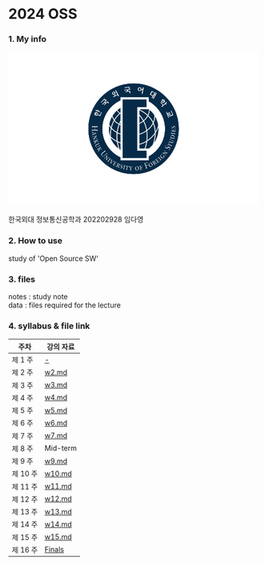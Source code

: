 # **2024 OSS**
### 1. My info
   ![img](img.png)  
   
   한국외대 정보통신공학과 202202928 임다영


### 2. How to use 
   study of 'Open Source SW'



### 3. files  
notes : study note    
data : files required for the lecture

### 4. syllabus & file link

   | 주차 | 강의 자료 |
   | ------ | ------ |
   | 제 1 주 | [-](https://replit.com/@ekdud0112/OSS2#data/intro.txt) |
   | 제 2 주 | [w2.md](https://replit.com/@ekdud0112/OSS2#notes/w2.md) |
   | 제 3 주 | [w3.md](https://replit.com/@ekdud0112/OSS2#notes/w3.md) |
   | 제 4 주 | [w4.md](https://replit.com/@ekdud0112/OSS2#notes/w4.md) |
   | 제 5 주 | [w5.md](https://replit.com/@ekdud0112/OSS2#notes/w5.md) |
   | 제 6 주 | [w6.md](https://replit.com/@ekdud0112/OSS2#notes/w6.md) |
   | 제 7 주 | [w7.md](https://replit.com/@ekdud0112/OSS2#notes/w7.md) |
   | 제 8 주 | Mid-term|
   | 제 9 주 | [w9.md](https://replit.com/@ekdud0112/OSS2#notes/w9.md) |
   | 제 10 주 | [w10.md](https://replit.com/@ekdud0112/OSS2#notes/w10.md) |
   | 제 11 주 | [w11.md](https://replit.com/@ekdud0112/OSS2#notes/w11.md) |
   | 제 12 주 | [w12.md](https://replit.com/@ekdud0112/OSS2#notes/w12.md) | 
   | 제 13 주 | [w13.md](https://replit.com/@ekdud0112/OSS2#notes/w13.md)|  
   | 제 14 주 | [w14.md](https://replit.com/@ekdud0112/OSS2#notes/w14.md) | 
   | 제 15 주 | [w15.md](https://replit.com/@ekdud0112/OSS2#notes/w15.md) | 
   | 제 16 주 | [Finals](https://replit.com/@ekdud0112/241-OSS#final_test)|
